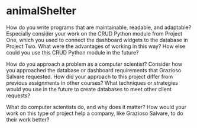 # animalShelter
How do you write programs that are maintainable, readable, and adaptable? 
Especially consider your work on the CRUD Python module from Project One, 
which you used to connect the dashboard widgets to the database in Project Two. 
What were the advantages of working in this way? How else could you use this CRUD Python module in the future?

How do you approach a problem as a computer scientist? 
Consider how you approached the database or dashboard requirements that Grazioso Salvare requested. 
How did your approach to this project differ from previous assignments in other courses? 
What techniques or strategies would you use in the future to create databases to meet other client requests?

What do computer scientists do, and why does it matter? 
How would your work on this type of project help a company, like Grazioso Salvare, to do their work better?
